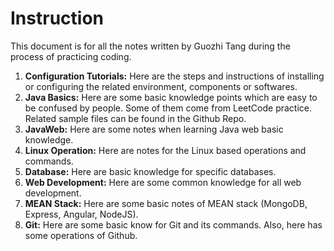 # Instruction

This document is for all the notes written by Guozhi Tang during the process of practicing coding.

1. **Configuration Tutorials:** Here are the steps and instructions of installing or configuring the related environment, components or softwares.
2. **Java Basics:** Here are some basic knowledge points which are easy to be confused by people. Some of them come from LeetCode practice. Related sample files can be found in the Github Repo.
3. **JavaWeb:** Here are some notes when learning Java web basic knowledge. 
4. **Linux Operation:** Here are notes for the Linux based operations and commands.
5. **Database:** Here are basic knowledge for specific databases.
6. **Web Development:** Here are some common knowledge for all web development.
7. **MEAN Stack:** Here are some basic notes of MEAN stack \(MongoDB, Express, Angular, NodeJS\).
8. **Git:** Here are some basic know for Git and its commands. Also, here has some operations of Github.



